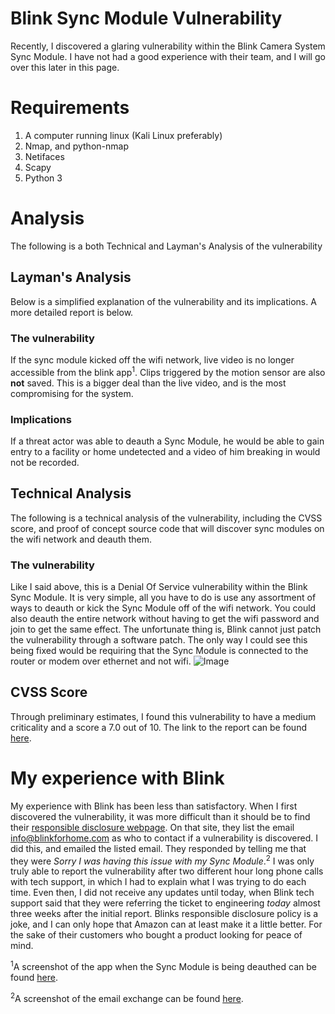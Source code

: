# Blink Sync Module Vulnerability 

Recently, I discovered a glaring vulnerability within the Blink Camera System Sync Module. I have not had a good experience with their team, and I will go over this later in this page.

# Requirements

 1. A computer running linux (Kali Linux preferably) 
 2. Nmap, and python-nmap
 3. Netifaces
 4. Scapy
 5. Python 3

# Analysis
The following is a both Technical and Layman's Analysis of the vulnerability 
## Layman's Analysis
Below is a simplified explanation of the vulnerability and its implications. A more detailed report is below.
### The vulnerability

If the sync module kicked off the wifi network, live video is no longer accessible from the blink app<sup>1</sup>. Clips triggered by the motion sensor are also **not** saved. This is a bigger deal than the live video, and is the most compromising for the system.

### Implications

If a threat actor was able to deauth a Sync Module, he would be able to gain entry to a facility or home undetected and a video of him breaking in would not be recorded. 

## Technical Analysis
The following is a technical analysis of the vulnerability, including the CVSS score, and proof of concept source code that will discover sync modules on the wifi network and deauth them.
### The vulnerability
Like I said above, this is a Denial Of Service vulnerability within the Blink Sync Module. It is very simple, all you have to do is use any assortment of ways to deauth or kick the Sync Module off of the wifi network. You could also deauth the entire network without having to get the wifi password and join to get the same effect.
The unfortunate thing is, Blink cannot just patch the vulnerability through a software patch. The only way I could see this being fixed would be requiring that the Sync Module is connected to the router or modem over ethernet and not wifi.
![Image](https://i.imgur.com/M8tHhd8.png)
## CVSS Score
Through preliminary estimates, I found this vulnerability to have a medium criticality and a score a 7.0 out of 10. The link to the report can be found [here](https://nvd.nist.gov/vuln-metrics/cvss/v3-calculator?vector=AV:N/AC:L/PR:N/UI:N/S:U/C:N/I:N/A:H/E:F/RL:X/RC:R/CR:L/IR:L/AR:M/MAV:N/MAC:L/MPR:N/MUI:N/MS:U/MC:N/MI:N/MA:H).

# My experience with Blink
My experience with Blink has been less than satisfactory. When I first discovered the vulnerability, it was more difficult than it should be to find their [responsible disclosure webpage](https://blinkforhome.com/pages/responsible-disclosure-policy). On that site, they list the email info@blinkforhome.com as who to contact if a vulnerability is discovered. I did this, and emailed the listed email. They responded by telling me that they were *Sorry I was having this issue with my Sync Module*.<sup>2</sup> I was only truly able to report the vulnerability after two different hour long phone calls with tech support, in which I had to explain what I was trying to do each time. Even then, I did not receive any updates until today, when Blink tech support said that they were referring the ticket to engineering *today* almost three weeks after the initial report. 
Blinks responsible disclosure policy is a joke, and I can only hope that Amazon can at least make it a little better. For the sake of their customers who bought a product looking for peace of mind.

<sup>1</sup>A screenshot of the app when the Sync Module is being deauthed can be found [here](https://i.imgur.com/8aiAtfH.png).

<sup>2</sup>A screenshot of the email exchange can be found [here](https://imgur.com/xYiFiDu).

